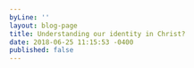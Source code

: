 ```yaml
---
byLine: ''
layout: blog-page
title: Understanding our identity in Christ?
date: 2018-06-25 11:15:53 -0400
published: false
---
```

